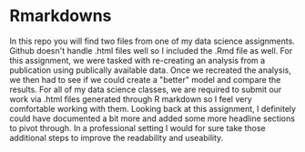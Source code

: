 # Rmarkdowns

In this repo you will find two files from one of my data science assignments. Github doesn't handle .html files well so I included the .Rmd file as well. For this assignment, we were tasked with re-creating an analysis from a publication using publically available data. Once we recreated the analysis, we then had to see if we could create a "better" model and compare the results. For all of my data science classes, we are required to submit our work via .html files generated through R markdown so I feel very comfortable working with them. Looking back at this assignment, I definitely could have documented a bit more and added some more headline sections to pivot through. In a professional setting I would for sure take those additional steps to improve the readability and useability. 

